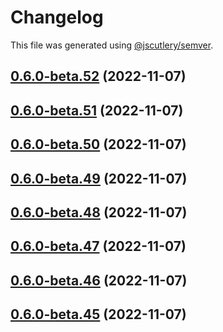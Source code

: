 # Changelog

This file was generated using [@jscutlery/semver](https://github.com/jscutlery/semver).

## [0.6.0-beta.52](https://github.com/notional-finance/notional-monorepo/compare/sdk-0.6.0-beta.51...sdk-0.6.0-beta.52) (2022-11-07)

## [0.6.0-beta.51](https://github.com/notional-finance/notional-monorepo/compare/sdk-0.6.0-beta.50...sdk-0.6.0-beta.51) (2022-11-07)

## [0.6.0-beta.50](https://github.com/notional-finance/notional-monorepo/compare/sdk-0.6.0-beta.49...sdk-0.6.0-beta.50) (2022-11-07)

## [0.6.0-beta.49](https://github.com/notional-finance/notional-monorepo/compare/sdk-0.6.0-beta.48...sdk-0.6.0-beta.49) (2022-11-07)

## [0.6.0-beta.48](https://github.com/notional-finance/notional-monorepo/compare/sdk-0.6.0-beta.47...sdk-0.6.0-beta.48) (2022-11-07)

## [0.6.0-beta.47](https://github.com/notional-finance/notional-monorepo/compare/sdk-0.6.0-beta.46...sdk-0.6.0-beta.47) (2022-11-07)

## [0.6.0-beta.46](https://github.com/notional-finance/notional-monorepo/compare/sdk-0.6.0-beta.45...sdk-0.6.0-beta.46) (2022-11-07)

## [0.6.0-beta.45](https://github.com/notional-finance/notional-monorepo/compare/sdk-0.6.0-beta.44...sdk-0.6.0-beta.45) (2022-11-07)
